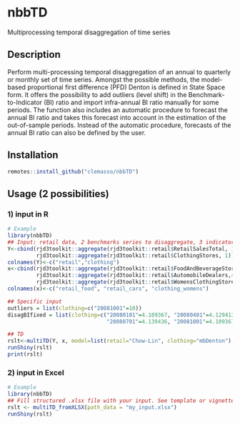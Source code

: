 # nbbTD 
Multiprocessing temporal disaggregation of time series

## Description
Perform multi-processing temporal disaggregation of an annual to quarterly or monthly set of time series. Amongst the possible methods, the model-based proportional first difference (PFD) Denton is defined in State Space form. It offers the possibility to add outliers (level shift) in the Benchmark-to-Indicator (BI) ratio and import infra-annual BI ratio manually for some periods. The function also includes an automatic procedure to forecast the annual BI ratio and takes this forecast into account in the estimation of the out-of-sample periods. Instead of the automatic procedure, forecasts of the annual BI ratio can also be defined by the user.

## Installation
``` r
remotes::install_github("clemasso/nbbTD")
```
## Usage (2 possibilities)

### 1) input in R
``` r
# Example
library(nbbTD)
## Input: retail data, 2 benchmarks series to disaggregate, 3 indicators in total
Y<-cbind(rjd3toolkit::aggregate(rjd3toolkit::retail$RetailSalesTotal, 1),
         rjd3toolkit::aggregate(rjd3toolkit::retail$ClothingStores, 1))
colnames(Y)<-c("retail","clothing")
x<-cbind(rjd3toolkit::aggregate(rjd3toolkit::retail$FoodAndBeverageStore, 4),
         rjd3toolkit::aggregate(rjd3toolkit::retail$AutomobileDealers,4),
         rjd3toolkit::aggregate(rjd3toolkit::retail$WomensClothingStores,4))
colnames(x)<-c("retail_food", "retail_cars", "clothing_womens")

## Specific input 
outliers = list(clothing=c("20081001"=10))
disagBIfixed = list(clothing=c("20080101"=4.109367, "20080401"=4.129413,
                               "20080701"=4.139436, "20081001"=4.109367))

## TD
rslt<-multiTD(Y, x, model=list(retail="Chow-Lin", clothing="mbDenton"), outliers=outliers, disagBIfixed=disagBIfixed)
runShiny(rslt)
print(rslt)
```

### 2) input in Excel
``` r
# Example
library(nbbTD)
## Fill structured .xlsx file with your input. See template or vignette (in the vignette map) for the structure of the Excel file
rslt <- multiTD_fromXLSX(path_data = "my_input.xlsx")
runShiny(rslt)    
```
